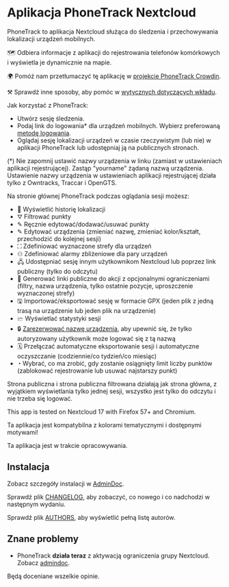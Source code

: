 # Aplikacja PhoneTrack Nextcloud

PhoneTrack to aplikacja Nextcloud służąca do śledzenia i przechowywania lokalizacji urządzeń mobilnych.

🗺 Odbiera informacje z aplikacji do rejestrowania telefonów komórkowych i wyświetla je dynamicznie na mapie.

🌍 Pomóż nam przetłumaczyć tę aplikację w [projekcie PhoneTrack Crowdin](https://crowdin.com/project/phonetrack).

⚒ Sprawdź inne sposoby, aby pomóc w [wytycznych dotyczących wkładu](https://gitlab.com/eneiluj/phonetrack-oc/blob/master/CONTRIBUTING.md).

Jak korzystać z PhoneTrack:

* Utwórz sesję śledzenia.
* Podaj link do logowania\* dla urządzeń mobilnych. Wybierz preferowaną [metodę logowania](https://gitlab.com/eneiluj/phonetrack-oc/wikis/userdoc#logging-methods).
* Oglądaj sesję lokalizacji urządzeń w czasie rzeczywistym (lub nie) w aplikacji PhoneTrack lub udostępniaj ją na publicznych stronach.

(\*) Nie zapomnij ustawić nazwy urządzenia w linku (zamiast w ustawieniach aplikacji rejestrującej). Zastąp "yourname" żądaną nazwą urządzenia. Ustawienie nazwy urządzenia w ustawieniach aplikacji rejestrującej działa tylko z Owntracks, Traccar i OpenGTS.

Na stronie głównej PhoneTrack podczas oglądania sesji możesz:

* 📍 Wyświetlić historię lokalizacji
* ⛛ Filtrować punkty
* ✎ Ręcznie edytować/dodawać/usuwać punkty
* ✎ Edytować urządzenia (zmieniać nazwę, zmieniać kolor/kształt, przechodzić do kolejnej sesji)
* ⛶ Zdefiniować wyznaczone strefy dla urządzeń
* ⚇ Zdefiniować alarmy zbliżeniowe dla pary urządzeń
* 🖧 Udostępniać sesję innym użytkownikom Nextcloud lub poprzez link publiczny (tylko do odczytu)
* 🔗 Generować linki publiczne do akcji z opcjonalnymi ograniczeniami (filtry, nazwa urządzenia, tylko ostatnie pozycje, uproszczenie wyznaczonej strefy)
* 🖫 Importować/eksportować sesję w formacie GPX (jeden plik z jedną trasą na urządzenie lub jeden plik na urządzenie)
* 🗠 Wyświetlać statystyki sesji
* 🔒 [Zarezerwować nazwę urządzenia](https://gitlab.com/eneiluj/phonetrack-oc/wikis/userdoc#device-name-reservation), aby upewnić się, że tylko autoryzowany użytkownik może logować się z tą nazwą
* 🗓 Przełączać automatyczne eksportowanie sesji i automatyczne oczyszczanie (codziennie/co tydzień/co miesiąc)
* ◔ Wybrać, co ma zrobić, gdy zostanie osiągnięty limit liczby punktów (zablokować rejestrowanie lub usuwać najstarszy punkt)

Strona publiczna i strona publiczna filtrowana działają jak strona główna, z wyjątkiem wyświetlania tylko jednej sesji, wszystko jest tylko do odczytu i nie trzeba się logować.

This app is tested on Nextcloud 17 with Firefox 57+ and Chromium.

Ta aplikacja jest kompatybilna z kolorami tematycznymi i dostępnymi motywami!

Ta aplikacja jest w trakcie opracowywania.

## Instalacja

Zobacz szczegóły instalacji w [AdminDoc](https://gitlab.com/eneiluj/phonetrack-oc/wikis/admindoc).

Sprawdź plik [CHANGELOG](https://gitlab.com/eneiluj/phonetrack-oc/blob/master/CHANGELOG.md#change-log), aby zobaczyć, co nowego i co nadchodzi w następnym wydaniu.

Sprawdź plik [AUTHORS](https://gitlab.com/eneiluj/phonetrack-oc/blob/master/AUTHORS.md#authors), aby wyświetlić pełną listę autorów.

## Znane problemy

* PhoneTrack **działa teraz** z aktywacją ograniczenia grupy Nextcloud. Zobacz [admindoc](https://gitlab.com/eneiluj/phonetrack-oc/wikis/admindoc#issue-with-phonetrack-restricted-to-some-groups-in-nextcloud).

Będą doceniane wszelkie opinie.
